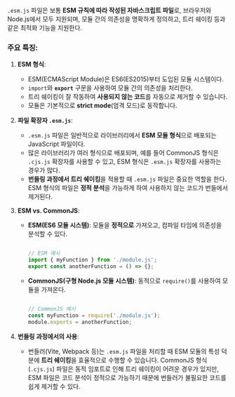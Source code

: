 `.esm.js` 파일은 보통 **ESM 규칙에 따라 작성된 자바스크립트 파일**로, 브라우저와 Node.js에서 모두 지원되며, 모듈 간의 의존성을 명확하게 정의하고, 트리 쉐이킹 등과 같은 최적화 기능을 지원한다.

### 주요 특징:

1. **ESM 형식**:
    - ESM(ECMAScript Module)은 ES6(ES2015)부터 도입된 모듈 시스템이다.
    - `import`와 **`export`** 구문을 사용하여 모듈 간의 의존성을 처리한다.
    - 트리 쉐이킹이 잘 작동하여 **사용되지 않는 코드**를 자동으로 제거할 수 있습니다.
    - 모듈은 기본적으로 **strict mode**(엄격 모드)로 동작합니다.
2. **파일 확장자 `.esm.js`**:
    - `.esm.js` 파일은 일반적으로 라이브러리에서 **ESM 모듈 형식**으로 배포되는 JavaScript 파일이다.
    - 많은 라이브러리가 여러 형식으로 배포되며, 예를 들어 CommonJS 형식은 `.cjs.js` 확장자를 사용할 수 있고, ESM 형식은 `.esm.js` 확장자를 사용하는 경우가 많다.
    - **번들링 과정에서 트리 쉐이킹**을 적용할 때 `.esm.js` 파일은 중요한 역할을 한다. ESM 형식의 파일은 **정적 분석**을 가능하게 하여 사용하지 않는 코드가 번들에서 제거된다.
3. **ESM vs. CommonJS**:
    - **ESM(ES6 모듈 시스템)**: 모듈을 **정적으로** 가져오고, 컴파일 타임에 의존성을 분석할 수 있다.
        
        ```jsx
        
        // ESM 예시
        import { myFunction } from './module.js';
        export const anotherFunction = () => {};
        
        ```
        
    - **CommonJS(구형 Node.js 모듈 시스템)**: 동적으로 `require()`를 사용하여 모듈을 가져온다.
        
        ```jsx
        
        // CommonJS 예시
        const myFunction = require('./module.js');
        module.exports = anotherFunction;
        
        ```
        
4. **번들링 과정에서의 사용**:
    - 번들러(Vite, Webpack 등)는 `.esm.js` 파일을 처리할 때 ESM 모듈의 특성 덕분에 **트리 쉐이킹**을 효율적으로 수행할 수 있습니다. CommonJS 형식(`.cjs.js`) 파일은 동적 임포트로 인해 트리 쉐이킹이 어려운 경우가 있지만, ESM 파일은 코드 분석이 정적으로 가능하기 때문에 번들러가 불필요한 코드를 쉽게 제거할 수 있다.
